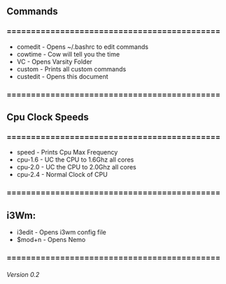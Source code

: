 ## Commands
### ============================================
   - comedit - Opens ~/.bashrc to edit commands
   - cowtime - Cow will tell you the time
   - VC - Opens Varsity Folder
   - custom - Prints all custom commands
   - custedit - Opens this document
### ============================================
## Cpu Clock Speeds
### ============================================
   - speed - Prints Cpu Max Frequency
   - cpu-1.6 - UC the CPU to 1.6Ghz all cores
   - cpu-2.0 - UC the CPU to 2.0Ghz all cores
   - cpu-2.4 - Normal Clock of CPU
### ============================================
## i3Wm:
   - i3edit - Opens i3wm config file
   - $mod+n - Opens Nemo
### ============================================

###### Version 0.2
